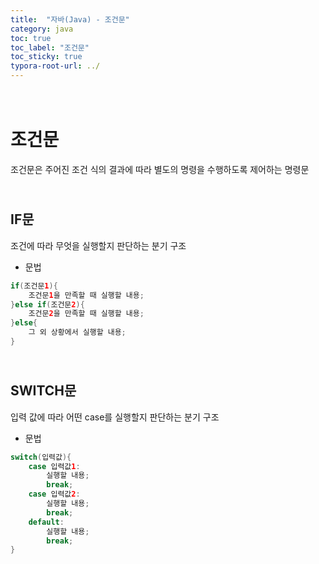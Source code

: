 ```yaml
---
title:  "자바(Java) - 조건문"
category: java
toc: true
toc_label: "조건문"
toc_sticky: true
typora-root-url: ../
---
```


# <br>조건문

조건문은 주어진 조건 식의 결과에 따라 별도의 명령을 수행하도록 제어하는 명령문



## <br>IF문

조건에 따라 무엇을 실행할지 판단하는 분기 구조

- 문법


```java
if(조건문1){
    조건문1을 만족할 때 실행할 내용;
}else if(조건문2){
    조건문2을 만족할 때 실행할 내용;
}else{
    그 외 상황에서 실행할 내용;
}
```

## <br>SWITCH문

입력 값에 따라 어떤 case를 실행할지 판단하는 분기 구조

- 문법


```java
switch(입력값){
    case 입력값1:
        실행할 내용;
        break;
    case 입력값2:
        실행할 내용;
        break;
    default:
        실행할 내용;
        break;
}
```

